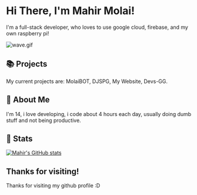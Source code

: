 # Hi There, I'm Mahir Molai!
I'm a full-stack developer, who loves to use google cloud, firebase, and my own raspberry pi!

<img src="https://raw.githubusercontent.com/MartinHeinz/MartinHeinz/master/wave.gif" alt="wave.gif">

## 📚 Projects
My current projects are: MolaiBOT, DJSPG, My Website, Devs-GG.

## 🧑 About Me
I'm 14, i love developing, i code about 4 hours each day, usually doing dumb stuff and not being productive.

## 🌌 Stats
[![Mahir's GitHub stats](https://github-readme-stats.vercel.app/api?username=mtgsquad&theme=dark&show_icons=true)](https://molai.dev/)

## Thanks for visiting!
Thanks for visiting my github profile :D
